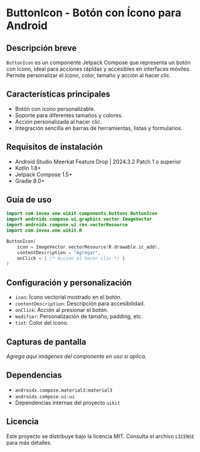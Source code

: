 # ButtonIcon - Botón con Ícono para Android

## Descripción breve
`ButtonIcon` es un componente Jetpack Compose que representa un botón con ícono, ideal para acciones rápidas y accesibles en interfaces móviles. Permite personalizar el ícono, color, tamaño y acción al hacer clic.

## Características principales
- Botón con ícono personalizable.
- Soporte para diferentes tamaños y colores.
- Acción personalizada al hacer clic.
- Integración sencilla en barras de herramientas, listas y formularios.

## Requisitos de instalación
- Android Studio Meerkat Feature Drop | 2024.3.2 Patch 1 o superior
- Kotlin 1.8+
- Jetpack Compose 1.5+
- Gradle 8.0+

## Guía de uso
```kotlin
import com.invex.one.uikit.components.buttons.ButtonIcon
import androidx.compose.ui.graphics.vector.ImageVector
import androidx.compose.ui.res.vectorResource
import com.invex.one.uikit.R

ButtonIcon(
    icon = ImageVector.vectorResource(R.drawable.ic_add),
    contentDescription = "Agregar",
    onClick = { /* Acción al hacer clic */ }
)
```

## Configuración y personalización
- `icon`: Ícono vectorial mostrado en el botón.
- `contentDescription`: Descripción para accesibilidad.
- `onClick`: Acción al presionar el botón.
- `modifier`: Personalización de tamaño, padding, etc.
- `tint`: Color del ícono.

## Capturas de pantalla
_Agrega aquí imágenes del componente en uso si aplica._

## Dependencias
- `androidx.compose.material3:material3`
- `androidx.compose.ui:ui`
- Dependencias internas del proyecto `uikit`

## Licencia
Este proyecto se distribuye bajo la licencia MIT. Consulta el archivo `LICENSE` para más detalles.

